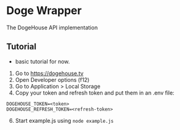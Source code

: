 # Doge Wrapper
The DogeHouse API implementation

## Tutorial
- basic tutorial for now.

1. Go to https://dogehouse.tv
2. Open Developer options (f12)
3. Go to Application > Local Storage
4. Copy your token and refresh token and put them in an .env file:
```
DOGEHOUSE_TOKEN=<token>
DOGEHOUSE_REFRESH_TOKEN=<refresh-token>
```
6. Start example.js using `node example.js`
